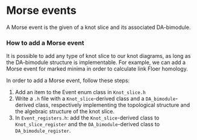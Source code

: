 # Morse events
A Morse event is the given of a knot slice and its associated DA-bimodule.

### How to add a Morse event
It is possible to add any type of knot slice to our knot diagrams, as long as
the DA-bimodule structure is implementable. For example, we can add a Morse
event for marked minima in order to calculate link Floer homology.

In order to add a Morse event, follow these steps:
1. Add an item to the Event enum class in `Knot_slice.h`
2. Write a `.h` file with a `Knot_slice`-derived class and a
`DA_bimodule`-derived class, respectively implementing the topological
structure and the algebraic structure of the knot slice.
3. In `Event_registers.h`: add the `Knot_slice`-derived class to
`Knot_slice_register` and the `DA_bimodule`-derived class to
`DA_bimodule_register`.